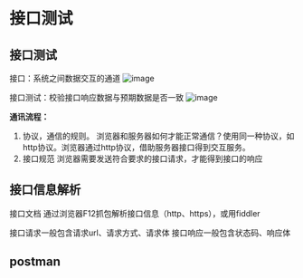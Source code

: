 # 接口测试
## 接口测试
接口：系统之间数据交互的通道
![image](https://github.com/Cookie-ch/note/assets/79464052/3e86011d-e953-442a-b2bb-2200ff46bcc1)

接口测试：校验接口响应数据与预期数据是否一致
![image](https://github.com/Cookie-ch/note/assets/79464052/5ca1e730-9af3-4745-9232-79c2c91416bd)

**通讯流程：**
1. 协议，通信的规则。
   浏览器和服务器如何才能正常通信？使用同一种协议，如http协议。浏览器通过http协议，借助服务器接口得到交互服务。
2. 接口规范
   浏览器需要发送符合要求的接口请求，才能得到接口的响应

## 接口信息解析
接口文档
通过浏览器F12抓包解析接口信息（http、https），或用fiddler

接口请求一般包含请求url、请求方式、请求体
接口响应一般包含状态码、响应体

## postman
